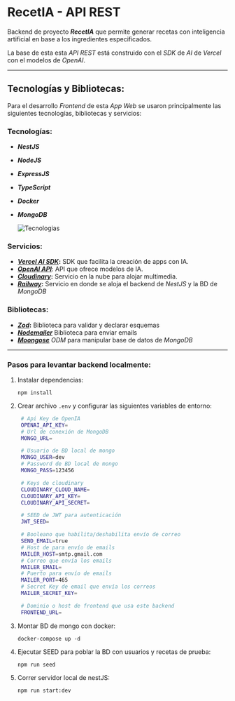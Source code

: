 # RecetIA - API REST

Backend de proyecto **_RecetIA_** que permite generar recetas con inteligencia artificial en base a los ingredientes especificados.

La base de esta esta _API REST_ está construido con el _SDK_ de _AI_ de _Vercel_ con el modelos de _OpenAI_.

___

## Tecnologías y Bibliotecas:

Para el desarrollo _Frontend_ de esta _App Web_ se usaron principalmente las siguientes tecnologías, bibliotecas y servicios:

### Tecnologías:

- **_NestJS_**
- **_NodeJS_**
- **_ExpressJS_**
- **_TypeScript_**
- **_Docker_**
- **_MongoDB_**

  ![Tecnologias](https://skillicons.dev/icons?i=nestjs,nodejs,express,typescript,docker,mongo)

### Servicios:
- **_[Vercel AI SDK](https://sdk.vercel.ai/)_:** SDK que facilita la creación de apps con IA.
- **_[OpenAI API](https://platform.openai.com/docs/overview)_**: API que ofrece modelos de IA.
- **_[Cloudinary](https://cloudinary.com/)_:** Servicio en la nube para alojar multimedia.
- **_[Railway](https://railway.app/)_:** Servicio en donde se aloja el backend de _NestJS_ y la BD de _MongoDB_

### Bibliotecas:
- **_[Zod](https://zod.dev/)_:** Biblioteca para validar y declarar esquemas
- **_[Nodemailer](https://nodemailer.com/m)_** Biblioteca para enviar emails
- **_[Moongose](https://mongoosejs.com/)_** _ODM_ para manipular base de datos de _MongoDB_

---

### Pasos para levantar backend localmente:

1. Instalar dependencias:
   ```
   npm install
   ```

2. Crear archivo `.env` y configurar las siguientes variables de entorno:
   ```bash
    # Api Key de OpenIA
    OPENAI_API_KEY=
    # Url de conexión de MongoDB
    MONGO_URL=

    # Usuario de BD local de mongo
    MONGO_USER=dev
    # Password de BD local de mongo
    MONGO_PASS=123456

    # Keys de cloudinary
    CLOUDINARY_CLOUD_NAME=
    CLOUDINARY_API_KEY=
    CLOUDINARY_API_SECRET=

    # SEED de JWT para autenticación
    JWT_SEED=

    # Booleano que habilita/deshabilita envío de correo
    SEND_EMAIL=true
    # Host de para envío de emails
    MAILER_HOST=smtp.gmail.com
    # Correo que envía los emails
    MAILER_EMAIL=
    # Puerto para envío de emails
    MAILER_PORT=465
    # Secret Key de email que envía los correos
    MAILER_SECRET_KEY=

    # Dominio o host de frontend que usa este backend
    FRONTEND_URL=
   ```

3. Montar BD de mongo con docker:
    ```
    docker-compose up -d
    ```

4. Ejecutar SEED para poblar la BD con usuarios y recetas de prueba:
    ```
    npm run seed
    ```

5. Correr servidor local de nestJS:
    ```
    npm run start:dev
    ```